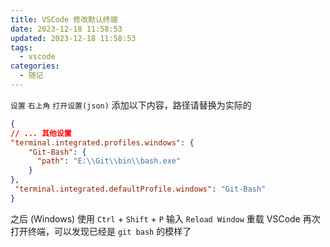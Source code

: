 ```yaml
---
title: VSCode 修改默认终端
date: 2023-12-18 11:58:53
updated: 2023-12-18 11:58:53
tags:
  - vscode
categories:
  - 随记
---
```

`设置` `右上角` `打开设置(json)`
添加以下内容，路径请替换为实际的
```json
{
// ... 其他设置
"terminal.integrated.profiles.windows": {
	"Git-Bash": {
	  "path": "E:\\Git\\bin\\bash.exe"
	}
},
 "terminal.integrated.defaultProfile.windows": "Git-Bash"
}
```
之后 (Windows) 使用 `Ctrl` + `Shift` + `P` 输入 `Reload Window` 重载 VSCode 
再次打开终端，可以发现已经是 `git bash` 的模样了